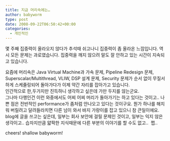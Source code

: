 ```yaml
---
title: 지금 머리속에는…
author: babyworm
type: post
date: 2008-09-22T06:50:42+00:00
categories:
  - 개인적인
---
```

몇 주째 집중력이 올라오지 않다가 추석때 쉬고나니 집중력이 좀 올라온 느낌입니다. 역시 모든 문제는 과로였습니다. 집중력을 깨지 않으려 말도 잘 안하고 있는 시간이 지속되고 있습니다.

요즘에 머리속은 Java Virtual Machine과 가속 문제, Pipeline Redesign 문제, Superscalar/Multithread, VLIW, DSP 설계 문제, Security 문제가 순서 없이 무질서하게 스케쥴링되어 돌아가다가 이제 약간 자리를 잡아가고 있습니다.
<br>
인간적으로 한,두가지만 진득하니 생각하고 싶은데 가만 두지를 않는군요.
<br>
그나마 다행인건 이런 와중에서도 어찌 어찌 머리가 돌아가기는 하고 있다는 것이고.. 나쁜 점은 전반적인 performance가 좀처럼 안나오고 있다는 것이구요. 뭔가 하나를 해치워 버릴려고 달려들라치면 다른 넘이 와서 바지 가랑이를 잡고 있으니 참 큰일이에요.
<br>
blog에 글을 쓰고는 싶은데, 일부는 회사 보안에 걸릴 문제인 것이고, 일부는 익지 않은 생각이고.. 습자지만큼 얇팍한 지식때문에 다른 부분의 이야기를 할 수도 없고..  쩝..

cheers! shallow babyworm!
